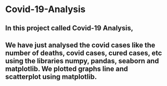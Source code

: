# Covid-19-Analysis

## In this project called Covid-19 Analysis,

## We have just analysed the covid cases like the number of deaths, covid cases, cured cases, etc using the libraries numpy, pandas, seaborn and matplotlib. We plotted graphs line and scatterplot using matplotlib.
